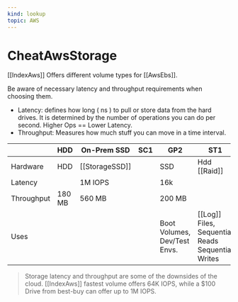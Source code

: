 ```yaml
---
kind: lookup
topic: AWS
---
```

# CheatAwsStorage

[[IndexAws]] Offers different volume types for [[AwsEbs]].

Be aware of necessary latency and throughput requirements when choosing them.

* Latency: defines how long ( ns ) to pull or store data from the hard drives. It is determined by the number of operations you can do per second. Higher Ops == Lower Latency.
* Throughput: Measures how much stuff you can move in a time interval.

|            | HDD    | On-Prem SSD | SC1 | GP2                          | ST1                                           | Provisioned |
|------------|--------|-------------|-----|------------------------------|-----------------------------------------------|-------------|
| Hardware   | HDD    | [[StorageSSD]]         |     | SSD                          | Hdd [[Raid]]                                      | [[C/Storage]]        |
| Latency    |        | 1M IOPS     |     | 16k                          |                                               | 64k         |
| Throughput | 180 MB | 560 MB      |     | 200 MB                       |                                               | 1000        |
| Uses       |        |             |     | Boot Volumes, Dev/Test Envs. | [[Log]] Files, Sequential Reads Sequential Writes | [[IndexDatabases]]   |

> Storage latency and throughput are some of the downsides of the cloud. [[IndexAws]] fastest volume offers 64K IOPS, while a $100 Drive from best-buy can offer up to 1M IOPS.
